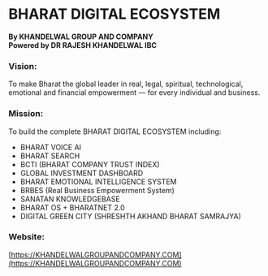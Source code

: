 # BHARAT DIGITAL ECOSYSTEM

**By KHANDELWAL GROUP AND COMPANY**  
**Powered by DR RAJESH KHANDELWAL IBC**

### Vision:
To make Bharat the global leader in real, legal, spiritual, technological, emotional and financial empowerment — for every individual and business.

### Mission:
To build the complete BHARAT DIGITAL ECOSYSTEM including:
- BHARAT VOICE AI
- BHARAT SEARCH
- BCTI (BHARAT COMPANY TRUST INDEX)
- GLOBAL INVESTMENT DASHBOARD
- BHARAT EMOTIONAL INTELLIGENCE SYSTEM
- BRBES (Real Business Empowerment System)
- SANATAN KNOWLEDGEBASE
- BHARAT OS + BHARATNET 2.0
- DIGITAL GREEN CITY (SHRESHTH AKHAND BHARAT SAMRAJYA)

### Website:
[https://KHANDELWALGROUPANDCOMPANY.COM](https://KHANDELWALGROUPANDCOMPANY.COM)
